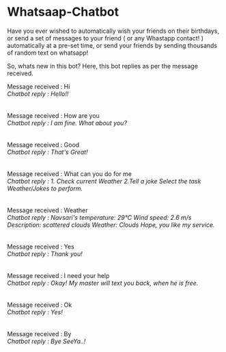 # Whatsaap-Chatbot

Have you ever wished to automatically wish your friends on their birthdays, or send a set of messages to your friend ( or any Whastapp contact! ) automatically at a pre-set time, or send your friends by sending thousands of random text on whatsapp!

So, whats new in this bot?
Here, this bot replies as per the message received.

Message received : Hi
<br><i>Chatbot reply    : Hello!!</i></br>
<br></br>
Message received : How are you
<br><i>Chatbot reply    : I am fine. What about you?</i></br>
<br></br>
Message received : Good
<br><i>Chatbot reply    : That's Great!</i></br>
<br></br>
Message received : What can you do for me
<br><i>Chatbot reply    : 1. Check current Weather
2.Tell a joke
Select the task Weather/Jokes to perform.</i></br>
<br></br>
Message received : Weather
<br><i>Chatbot reply    : Navsari's temperature: 29°C 
Wind speed: 2.6 m/s
Description: scattered clouds
Weather: Clouds
Hope, you like my service.</i></br>
<br></br>
Message received : Yes
<br><i>Chatbot reply    : Thank you!</i></br>
<br></br>
Message received : I need your help
<br><i>Chatbot reply    : Okay! My master will text you back, when he is free.</i></br>
<br></br>
Message received : Ok
<br><i>Chatbot reply    : Yes!</i></br>
<br></br>
Message received : By
<br><i>Chatbot reply    : Bye SeeYa..!</i></br>
